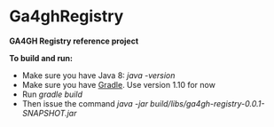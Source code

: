 # Ga4ghRegistry
**GA4GH Registry reference project**

**To build and run:**
 - Make sure you have Java 8: *java -version*
 - Make sure you have [Gradle](https://gradle.org/downloads). Use version 1.10 for now
 - Run *gradle build*
 - Then issue the command *java -jar build/libs/ga4gh-registry-0.0.1-SNAPSHOT.jar*
 
 
 
